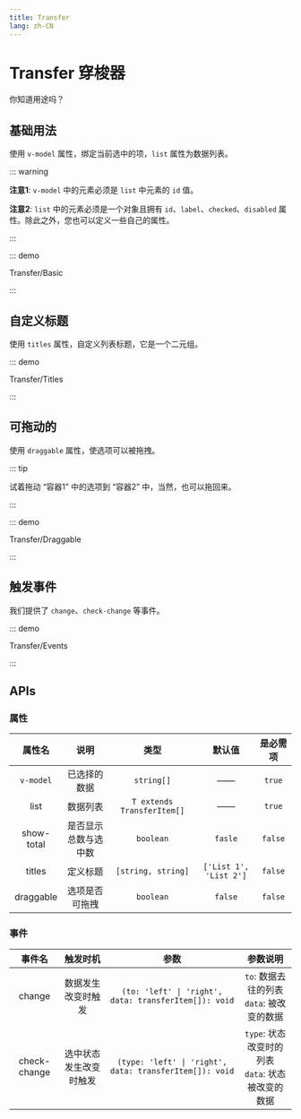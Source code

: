 ```yaml
---
title: Transfer
lang: zh-CN
---
```


# Transfer 穿梭器

你知道用途吗？

## 基础用法

使用 `v-model` 属性，绑定当前选中的项，`list` 属性为数据列表。

::: warning

**注意1**: `v-model` 中的元素必须是 `list` 中元素的 `id` 值。

**注意2**: `list` 中的元素必须是一个对象且拥有 `id`、`label`、`checked`、`disabled` 属性。除此之外，您也可以定义一些自己的属性。


:::

::: demo

Transfer/Basic

:::

## 自定义标题

使用 `titles` 属性，自定义列表标题，它是一个二元组。

::: demo

Transfer/Titles

:::

## 可拖动的

使用 `draggable` 属性，使选项可以被拖拽。

::: tip

试着拖动 “容器1” 中的选项到 “容器2” 中，当然，也可以拖回来。

:::

::: demo 

Transfer/Draggable

:::

## 触发事件

我们提供了 `change`、`check-change` 等事件。

::: demo

Transfer/Events

:::

## APIs

### 属性

| 属性名 | 说明 | 类型 | 默认值 | 是必需项 |
| :---: | :---: | :---: | :---: | :---: | 
| `v-model` | 已选择的数据 | `string[]` | —— | `true` |
| list | 数据列表 | `T extends TransferItem[]` | —— | `true` |
| show-total | 是否显示总数与选中数 | `boolean` | `fasle` | `false` |
| titles | 定义标题 | `[string, string]` | `['List 1', 'List 2']` | `false` | 
| draggable | 选项是否可拖拽 | `boolean` | `false` | `false` |

### 事件

| 事件名 | 触发时机 | 参数 | 参数说明 |
| :---: | :---: | :---: | :---: |
| change | 数据发生改变时触发 | `(to: 'left' \| 'right', data: transferItem[]): void` | `to`: 数据去往的列表 <br> `data`: 被改变的数据 |
| check-change | 选中状态发生改变时触发 | `(type: 'left' \| 'right', data: transferItem[]): void` | `type`: 状态改变时的列表 <br> `data`: 状态被改变的数据 |